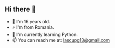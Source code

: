 ## Hi there 👋

- 🔭 I'm 16 years old.
- ⚡ I'm from Romania.
- 🌱 I'm currently learning Python.
- 📫 You can reach me at: lascupg13@gmail.com
